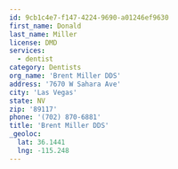 ```yaml
---
id: 9cb1c4e7-f147-4224-9690-a01246ef9630
first_name: Donald
last_name: Miller
license: DMD
services:
  - dentist
category: Dentists
org_name: 'Brent Miller DDS'
address: '7670 W Sahara Ave'
city: 'Las Vegas'
state: NV
zip: '89117'
phone: '(702) 870-6881'
title: 'Brent Miller DDS'
_geoloc:
  lat: 36.1441
  lng: -115.248
---
```

